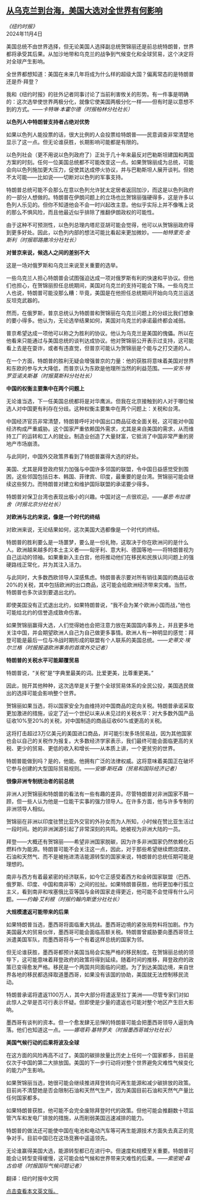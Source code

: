 <!--1730707622000-->
[从乌克兰到台海，美国大选对全世界有何影响](https://cn.nytimes.com/usa/20241104/us-election-world/)
------

<address>《纽约时报》</address><time pudate="2024-11-04 04:02:14" datetime="2024-11-04 04:02:14">2024年11月4日</time><section><p>美国总统不由世界选择，但无论美国人选择副总统贺锦丽还是前总统特朗普，世界都将承受其后果。从加沙地带和乌克兰的战争到气候变化和全球贸易，这个决定将对全球产生影响。</p><p>全世界都想知道：美国在未来几年将成为什么样的超级大国？偏离常态的是特朗普还是乔·拜登？</p><p>我和《纽约时报》的驻外记者同事讨论了当前利害攸关的形势。有一件事是明确的：这次选举使世界两极分化，就像它使美国两极分化一样——但有时是以意想不到的方式。<i>——卡特琳·本霍尔德（时报柏林分社社长）</i></p><p><b>以色列人</b><b>中</b><b>特朗普</b><b>支持者占绝对优势</b></p><p>如果以色列人能投票的话，很大比例的人会投票给特朗普——民意调查非常清楚地显示了这一点。但无论谁获胜，长期影响可能都是有限的。</p><p>以色列社会（更不用说以色列政府了）正处于几十年来最反对巴勒斯坦建国和两国方案的时刻。任何一位美国总统都不可能改变这一点。如果贺锦丽成为总统，可能会向以色列施加更大压力，促使其达成停火协议，并与巴勒斯坦人展开谈判。但她不太可能——比如说——切断对以色列的军事支持。</p><p>特朗普总统可能不会那么在意以色列允许犹太定居者返回加沙，而这是以色列政府的一部分人想做的。特朗普在伊朗问题上的立场也比贺锦丽强硬得多，这是许多以色列人乐见的。但你不知道他会不会一时兴起改主意。他似乎实际上并不像嘴上说的那么不惧风险，而且他最近似乎排除了推翻伊朗政权的可能性。</p><p>由于这种不可预测性，以色列总理内塔尼亚胡可能会觉得，他可以从贺锦丽政府得到更多好处。因此，以色列内部的想法可能比看起来更加微妙。<i>——帕特里克·金斯利（时报耶路撒冷分社社长）</i></p><p><b>对普京来说，候选人之间的差别不大</b></p><p>这是一场对俄罗斯和乌克兰来说至关重要的选举。</p><p>一些乌克兰人担心特朗普会试图强迫达成一项对俄罗斯有利的快速和平协议。但他们也担心，在贺锦丽担任总统期间，美国对乌克兰的支持可能会下降。一些乌克兰人也说，特朗普可能没那么糟：毕竟，美国是在他担任总统期间开始向乌克兰运送反坦克武器的。</p><p>然而，在俄罗斯，普京总统认为特朗普和贺锦丽在乌克兰问题上的分歧比我们想象的要小得多。他认为，无论选举结果如何，美国对乌克兰的承诺最终都会减弱。</p><p>普京希望达成一项他可以称之为胜利的协议。他认为乌克兰是美国的傀儡。所以在他看来只能通过与美国总统的谈判达成协议。他对贺锦丽公开表示过支持，这可能看上去是在耍诈，或者有违直觉，但普京可能认为贺锦丽是个能与之打交道的人。</p><p>在一个方面，特朗普的胜利无疑会增强普京的力量：他的获胜将意味着美国对世界和东欧的参与大大降低，而普京认为东欧是他理所当然的利益范围。<i>——安东·特罗亚诺夫斯基（时报莫斯科分社社长）</i></p><p><b>中国的权衡主要集中在两个问题上</b></p><p>无论谁当选，下一任美国总统都将是对华鹰派。但我在北京接触到的人对于哪位候选人对中国更有利存在分歧。这种权衡主要集中在两个问题上：关税和台湾。</p><p>中国经济官员非常清楚，特朗普呼吁对中国出口商品征收全面关税，这可能对中国经济构成严重威胁。这个国家严重依赖国外需求，尤其是来自美国的需求，从而维持工厂的运转和工人的就业。制造业创造了大量财富，它抵消了中国非常严重的房地产市场崩溃。</p><p>与此同时，中国外交政策界看到了特朗普赢得大选的好处。</p><p>美国、尤其是拜登政府努力加强与中国许多邻国的联盟，令中国日益感觉受到围困，这些邻国包括日本、韩国、菲律宾、印度，最重要的是台湾。贺锦丽可能会继续这些努力。而特朗普对建立和维护国际联盟的承诺要少得多。</p><p>特朗普对保卫台湾也表现出极小的兴趣。中国对这一点很欢迎。<i>——基思·布拉德舍（时报北京分社社长）</i></p><p><b>对欧洲与北约来说，像是一个时代的终结</b></p><p>对欧洲来说，无论结果如何，这次美国大选都像是一个时代的终结。</p><p>特朗普的胜利要么是一场噩梦，要么是一份礼物，这取决于你在欧洲问的是什么人。欧洲越来越多的本土主义者——匈牙利、意大利、德国等地——将特朗普视为自己运动的领袖。如果重新入主白宫，他将推动他们在移民和民族认同问题上的强硬路线正常化，并为其注入活力。</p><p>与此同时，大多数西欧领导人深感焦虑。特朗普表示要对所有销往美国的商品征收20%的关税，其中包括欧洲的出口商品，这可能会给欧洲经济带来灾难。当然，特朗普也多次谈到要退出北约。</p><p>即使美国没有正式退出北约，如果特朗普说，“我不会为某个欧洲小国而战，”他也可能给北约的信誉造成致命伤害。</p><p>如果贺锦丽赢得大选，人们觉得她也会把注意力放在美国国内事务上，并且更多地关注中国，并会期望欧洲人自己为自己做更多事情。欧洲人有一种明显的感觉：拜登可能是最后一位与冷战时期形成的联盟有个人联系的美国总统。<i>——史蒂文·埃尔兰格（时报报道</i><i>欧洲事务的首席外交记者</i><i>）</i></p><p><b>特朗普的关税水平可能颠覆贸易</b></p><p>特朗普说，“关税”是“字典里最美的词。比爱更美，比尊重更美。”</p><p>因此，抛开其他种种，这次选举是关于整个全球贸易体系的全民公投，美国选民做出的选择可能会影响整个世界。</p><p>贺锦丽如果当选，将以国家安全为由维持对中国商品的定向关税。特朗普承诺采取更加激进的措施，设定了近一个世纪以来从未见过的关税水平：对大多数外国产品征收10%至20%的关税，对中国制造的商品征收60%或更高的关税。</p><p>这将打击超过3万亿美元的美国进口商品，并可能引发多场贸易战，因为其他国家也会以自己的关税作为报复。大多数经济学家表示，我们最终可能会面临更高的关税、更少的贸易、更低的收入和增长——从本质上讲，一个更贫穷的世界。</p><p>特朗普能做到吗？是的，他能。他拥有广泛的法律权威。这将意味着美国正在破坏它参与创建的大型国际贸易规则。<i>——安娜·斯旺森（贸易和国际经济记者）</i></p><p><b>很像非洲</b><b>专制统治者的前总统</b></p><p>非洲人对贺锦丽和特朗普的看法有一些有趣的差异。尽管特朗普对非洲国家不屑一顾，但一些人认为他是一位能干实事的强力领导人。在许多方面，他与许多专制的非洲领导人相似。</p><p>贺锦丽在非洲以印度驻赞比亚外交官的外孙女而为人所知，小时候在赞比亚生活过一段时间。她的非洲渊源引起了非常深刻的共鸣。她被视为非洲大陆的一员。</p><p>拜登——大概还有贺锦丽——希望非洲国家脱碳，因为许多非洲国家仍然依赖化石燃料作为能源。特朗普可能不会关注这一点，因此，对于那些希望继续燃烧煤炭、石油和天然气、而不是被拖进清洁能源转型的国家来说，特朗普的总统任期可能是理想的。</p><p>南非与西方有着最紧密的经济联系，如今它正感受着西方和金砖国家联盟（巴西、俄罗斯、印度、中国和南非等）之间的拉扯。如果特朗普获胜，他将更加奉行孤立主义，看到南非和埃塞俄比亚等国与金砖国家走得更近，他可能不会觉得有什么问题。<i>——约翰·艾利根（时报约翰内斯堡分社社长）</i></p><p><b>大规模遣返可能带来的后果</b></p><p>如果特朗普当选，墨西哥将面临重大挑战。墨西哥边境的紧张局势料将加剧。作为美国最大的贸易伙伴，墨西哥可能会面临高额关税。特朗普曾威胁要向墨西哥领土派遣美国军队，而墨西哥将与一个有着这样总统的国家为邻。</p><p>但无论谁获胜，墨西哥都预计美国当局会实施严格的移民制度。在贺锦丽总统的领导下，这可能意味着拜登政府的政策将得到延续。随着时间的推移，拜登政府的政策已变得愈发严格。移民是一个两国共同面临的问题。为了到达美国边境，来自世界各地的移民都选择取道墨西哥，如果没有该国的协助，美国就无法控制移民流动。</p><p>特朗普承诺将遣返1100万人，其中大部分将遣返至拉丁美洲——尽管专家们对如此惊人之举是否可行表示怀疑。但即使是少量的遣返也可能对整个地区产生巨大影响。</p><p>墨西哥有谈判的资本。但一个愈发肆无忌惮的特朗普可能会把墨西哥领导人逼到角落。他们也知道这一点。<i>——娜塔莉·基特罗夫（时报墨西哥城分社社长）</i></p><p><b>美国气候行动的后果将波及全球</b></p><p>在这方面的风险再高不过了。美国的碳排放量比历史上任何一个国家都多，目前是仅次于中国的第二大排放国。美国的下一步行动将对整个世界避免灾难性气候变化的能力产生影响。</p><p>如果贺锦丽当选，她很可能会继续推进拜登转向可再生能源和减少碳排放的政策。目前尚不清楚她是否会限制石油和天然气生产，因为美国目前石油和天然气产量比任何国家都多。</p><p>如果特朗普获胜，他可能不会完全废除拜登时代的政策。但他可能会推翻数十项监管汽车和发电厂排放的措施，从而削弱美国迅速减排的能力。</p><p>特朗普的做法还可能使中国在电池和电动汽车等可再生能源技术方面失去真正的竞争对手。目前中国已在这场竞赛中遥遥领先。</p><p>无论谁赢得美国大选，能源转型都已在进行中。但速度和规模至关重要。特朗普可能会让转型变得缓慢，这可能会给气候和世界带来灾难性的后果。——<i>索密妮·森古伯塔（时报国际气候问题记者）</i></p></section><footer><p>翻译：纽约时报中文网</p><p><a rel="nofollow" target="_blank" href="https://www.nytimes.com/interactive/2024/10/31/world/us-election-world.html">点击查看本文英文版。</a></p></footer>
